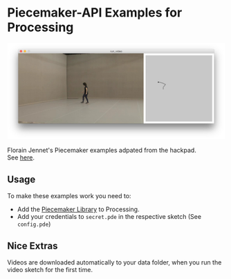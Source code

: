 # Piecemaker-API Examples for Processing

![](screenshot.jpg)

Florain Jennet's Piecemaker examples adpated from the hackpad.  
See [here](https://motionbank.hackpad.com/Piecemaker-2-Piecemeta-U72bHyE9NTc).

## Usage ##
To make these examples work you need to:

* Add the [Piecemaker Library](https://github.com/bitcraftlab/piecemaker-api-client/releases/tag/0.0.21-p5lib) to Processing.
* Add your credentials to ``secret.pde`` in the respective sketch (See ``config.pde``)

## Nice Extras ##

Videos are downloaded automatically to your data folder, when you run the video sketch for the first time.